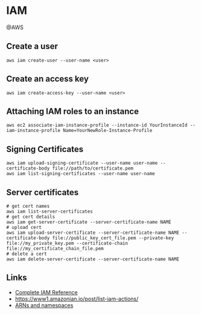 # IAM
@AWS

Create a user
-------------
``aws iam create-user --user-name <user>``

Create an access key
--------------------
``aws iam create-access-key --user-name <user>``

Attaching IAM roles to an instance
----------------------------------

``aws ec2 associate-iam-instance-profile --instance-id YourInstanceId --iam-instance-profile Name=YourNewRole-Instance-Profile``

Signing Certificates
--------------------

	aws iam upload-signing-certificate --user-name user-name --certificate-body file://path/to/certificate.pem
	aws iam list-signing-certificates --user-name user-name


Server certificates
-------------------
	# get cert names
	aws iam list-server-certificates
	# get cert details
	aws iam get-server-certificate --server-certificate-name NAME
	# upload cert
	aws iam upload-server-certificate --server-certificate-name NAME --certificate-body file://public_key_cert_file.pem --private-key file://my_private_key.pem --certificate-chain file://my_certificate_chain_file.pem
	# delete a cert
	aws iam delete-server-certificate --server-certificate-name NAME


Links
-----


* [Complete IAM Reference](https://iam.cloudonaut.io/)
* <https://www1.amazonian.io/post/list-iam-actions/>
* [ARNs and namespaces](https://docs.aws.amazon.com/general/latest/gr/aws-arns-and-namespaces.html)


